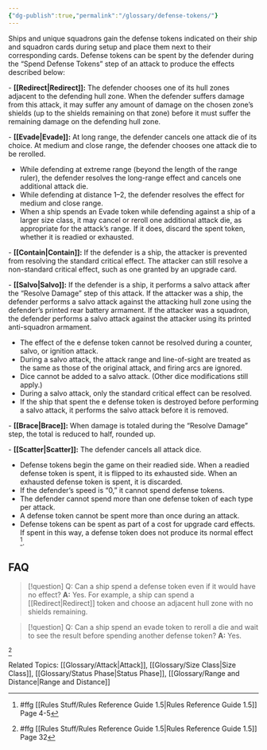 ```yaml
---
{"dg-publish":true,"permalink":"/glossary/defense-tokens/"}
---
```


Ships and unique squadrons gain the defense tokens indicated on their ship and squadron cards during setup and place them next to their corresponding cards. Defense tokens can be spent by the defender during the “Spend Defense Tokens” step of an attack to produce the effects described below:

\- **[[Redirect\|Redirect]]:** The defender chooses one of its hull zones adjacent to the defending hull zone. When the defender suffers damage from this attack, it may suffer any amount of damage on the chosen zone’s shields (up to the shields remaining on that zone) before it must suffer the remaining damage on the defending hull zone.

\- **[[Evade\|Evade]]:** At long range, the defender cancels one attack die of its choice. At medium and close range, the defender chooses one attack die to be rerolled.
- While defending at extreme range (beyond the length of the range ruler), the defender resolves the long-range effect and cancels one additional attack die.
- While defending at distance 1–2, the defender resolves the effect for medium and close range.
- When a ship spends an Evade token while defending against a ship of a larger size class, it may cancel or reroll one additional attack die, as appropriate for the attack’s range. If it does, discard the spent token, whether it is readied or exhausted.

\- **[[Contain\|Contain]]:** If the defender is a ship, the attacker is prevented from resolving the standard critical effect. The attacker can still resolve a non-standard critical effect, such as one granted by an upgrade card.

\- **[[Salvo\|Salvo]]:** If the defender is a ship, it performs a salvo attack after the “Resolve Damage” step of this attack. If the attacker was a ship, the defender performs a salvo attack against the attacking hull zone using the defender’s printed rear battery armament. If the attacker was a squadron, the defender performs a salvo attack against the attacker using its printed anti-squadron armament.
- The effect of the e defense token cannot be resolved during a counter, salvo, or ignition attack.
- During a salvo attack, the attack range and line-of-sight are treated as the same as those of the original attack, and firing arcs are ignored.
- Dice cannot be added to a salvo attack. (Other dice modifications still apply.)
- During a salvo attack, only the standard critical effect can be resolved.
- If the ship that spent the e defense token is destroyed before performing a salvo attack, it performs the salvo attack before it is removed.

\- **[[Brace\|Brace]]:** When damage is totaled during the “Resolve Damage” step, the total is reduced to half, rounded up.

\- **[[Scatter\|Scatter]]:** The defender cancels all attack dice.

- Defense tokens begin the game on their readied side. When a readied defense token is spent, it is flipped to its exhausted side. When an exhausted defense token is spent, it is discarded.
- If the defender’s speed is “0,” it cannot spend defense tokens.
- The defender cannot spend more than one defense token of each type per attack.
- A defense token cannot be spent more than once during an attack.
- Defense tokens can be spent as part of a cost for upgrade card effects. If spent in this way, a defense token does not produce its normal effect [^1].

## FAQ

> [!question] Q: Can a ship spend a defense token even if it would have no effect?
> **A:** Yes. For example, a ship can spend a [[Redirect\|Redirect]] token and choose an adjacent hull zone with no shields remaining.

> [!question] Q: Can a ship spend an evade token to reroll a die and wait to see the result before spending another defense token?
> **A:** Yes.

[^2]

Related Topics: [[Glossary/Attack\|Attack]], [[Glossary/Size Class\|Size Class]], [[Glossary/Status Phase\|Status Phase]], [[Glossary/Range and Distance\|Range and Distance]]

[^1]: #ffg [[Rules Stuff/Rules Reference Guide 1.5\|Rules Reference Guide 1.5]] Page 4-5
[^2]: #ffg [[Rules Stuff/Rules Reference Guide 1.5\|Rules Reference Guide 1.5]] Page 32